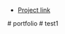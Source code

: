 
- [Project link](https://itzbandhanportfolio.vercel.app/) 


#   p o r t f o l i o 
 
 #   t e s t 1 
 
 
